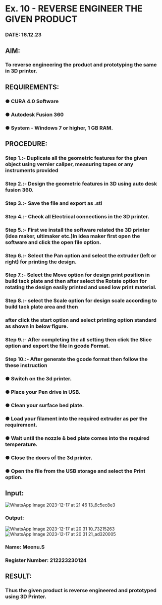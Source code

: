 # Ex. 10 - REVERSE ENGINEER THE GIVEN PRODUCT

### DATE: 16.12.23

## AIM: 
### To reverse engineering the product and prototyping the same in 3D printer.

## REQUIREMENTS:
### ●	CURA 4.0 Software
### ●	 Autodesk Fusion 360
### ●	 System - Windows 7 or higher, 1 GB RAM.

## PROCEDURE:
### Step 1.:- Duplicate all the geometric features for the given object using vernier caliper, measuring tapes or any instruments provided
### Step 2.:- Design the geometric features in 3D using auto desk fusion 360.
### Step 3.:- Save the file and export as .stl
### Step 4.:- Check all Electrical connections in the 3D printer.
### Step 5.:- First we install the software related the 3D printer (idea maker, ultimaker etc.)In idea maker first open the software and click the open file option.
### Step 6.:- Select the Pan option and select the extruder (left or right) for printing the design.
### Step 7.:- Select the Move option for design print position in build tack plate and then after select the Rotate option for rotating the design easily printed and used low print material.
### Step 8.:- select the Scale option for design scale according to build tack plate area and then
### after click the start option and select printing option standard as shown in below figure.
### Step 9.:- After completing the all setting then click the Slice option and export the file in gcode Format.
### Step 10.:- After generate the gcode format then follow the these instruction 
  ###   ●	Switch on the 3d printer.
  ###   ●	Place your Pen drive in USB.
  ###   ●	Clean your surface bed plate.
  ###   ●	Load your filament into the required extruder as per the requirement.
  ###   ●	Wait until the nozzle & bed plate comes into the required temperature.
  ###   ●	Close the doors of the 3d printer.
  ###   ●	Open the file from the USB storage and select the Print option.

## Input:
![WhatsApp Image 2023-12-17 at 21 46 13_6c5ec8e3](https://github.com/Meenu2823/Ex.-10---REVERSE-ENGINEER-THE-GIVEN-PRODUCT/assets/139416219/7dd9110c-890e-423b-8fc2-64f8dfbf7fbc)

### Output:
![WhatsApp Image 2023-12-17 at 20 31 10_73215263](https://github.com/Meenu2823/Ex.-10---REVERSE-ENGINEER-THE-GIVEN-PRODUCT/assets/139416219/c53bac59-ac70-4816-8983-e9da4592e378)
![WhatsApp Image 2023-12-17 at 20 31 21_ad320005](https://github.com/Meenu2823/Ex.-10---REVERSE-ENGINEER-THE-GIVEN-PRODUCT/assets/139416219/2222b2f6-3a62-43e6-adf7-33ddb5173386)


### Name: Meenu.S
### Register Number: 212223230124

## RESULT:
###   Thus the given product is reverse engineered and prototyped using 3D Printer.
